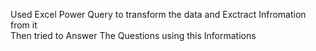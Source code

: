 Used Excel Power Query to transform the data and Exctract Infromation from it  <br />
Then tried to Answer The Questions using this Informations
